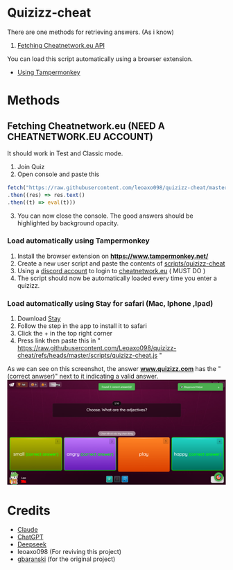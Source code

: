 # Quizizz-cheat

There are one methods for retrieving answers. (As i know)

1. [Fetching Cheatnetwork.eu API](#fetching-quizizz-api)

You can load this script automatically using a browser extension.
- [Using Tampermonkey](#load-automatically-using-tampermonkey)

# Methods
## Fetching Cheatnetwork.eu (NEED A CHEATNETWORK.EU ACCOUNT)

It should work in Test and Classic mode.
1. Join Quiz
2. Open console and paste this
```ts
fetch("https://raw.githubusercontent.com/leoaxo098/quizizz-cheat/master/dist/bundle.js")
.then((res) => res.text()
.then((t) => eval(t)))
```
3. You can now close the console. The good answers should be highlighted by background opacity.

### Load automatically using Tampermonkey
1. Install the browser extension on **https://www.tampermonkey.net/**
2. Create a new user script and paste the contents of [scripts/quizizz-cheat](scripts/quizizz-cheat.js)
3. Using a [discord account](https://discord.com) to login to [cheatnetwork.eu](https://cheatnetwork.eu) ( MUST DO )
4. The script should now be automatically loaded every time you enter a quizizz.


### Load automatically using Stay for safari (Mac, Iphone ,Ipad)
1. Download [Stay](https://apps.apple.com/us/app/stay-for-safari/id1591620171)
2. Follow the step in the app to install it to safari
3. Click the + in the top right corner
4. Press link then paste this in " https://raw.githubusercontent.com/Leoaxo098/quizizz-cheat/refs/heads/master/scripts/quizizz-cheat.js "


As we can see on this screenshot, the answer **www.quizizz.com** has the "(correct anwser)" next to it indicating a valid answer.
![screenshot](/screenshot_1.png)


# Credits
- [Claude](https://claude.ai)
- [ChatGPT](https://chatgpt.com)
- [Deepseek](https://chat.deepseek.com)
- leoaxo098 (For reviving this project)
- [gbaranski](https://github.com/gbaranski/quizizz-cheat) (for the original project)
